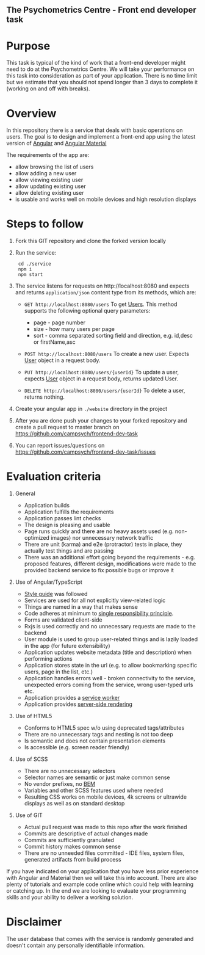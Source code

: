 The Psychometrics Centre - Front end developer task
---------------------------------------------------

Purpose
========

This task is typical of the kind of work that a front-end developer might need to do at the Psychometrics Centre. We will take your performance on this task into consideration as part of your application. There is no time limit but we estimate that you should not spend longer than 3 days to complete it (working on and off with breaks).

Overview
========
In this repository there is a service that deals with basic operations on users. 
The goal is to design and implement a front-end app using the latest version of [Angular](https://angular.io/) and 
[Angular Material](https://material.angular.io/) 

The requirements of the app are:

- allow browsing the list of users
- allow adding a new user
- allow viewing existing user
- allow updating existing user
- allow deleting existing user
- is usable and works well on mobile devices and high resolution displays

Steps to follow
===============

1. Fork this GIT repository and clone the forked version locally

2. Run the service:
        
        cd ./service
        npm i
        npm start
        
3. The service listens for requests on http://localhost:8080 and expects and returns `application/json` content type from 
its methods, which are:

    - `GET http://localhost:8080/users`
    To get [Users](./service/src/user/user.ts). This method supports the following optional query parameters:
        
        * page - page number
        * size - how many users per page
        * sort - comma separated sorting field and direction, e.g. id,desc or firstName,asc  

    - `POST http://localhost:8080/users`
    To create a new user. Expects [User](./service/src/user/user.ts) object in a request body.
        
    - `PUT http://localhost:8080/users/{userId}`
    To update a user, expects [User](./service/src/user/user.ts) object in a request body, returns updated User.        
        
    - `DELETE http://localhost:8080/users/{userId}`
    To delete a user, returns nothing.

4. Create your angular app in `./website` directory in the project 

5. After you are done push your changes to your forked repository and create a pull request to master branch on 
https://github.com/campsych/frontend-dev-task 

6. You can report issues/questions on https://github.com/campsych/frontend-dev-task/issues

Evaluation criteria
===================

1. General
    - Application builds
    - Application fulfills the requirements
    - Application passes lint checks
    - The design is pleasing and usable
    - Page runs quickly and there are no heavy assets used (e.g. non-optimized images) nor unnecessary network traffic
    - There are unit (karma) and e2e (protractor) tests in place, they actually test things and are passing
    - There was an additional effort going beyond the requirements - e.g. proposed features, 
     different design, modifications were made to the provided backend service to fix possible bugs or 
     improve it 

2. Use of Angular/TypeScript
    - [Style guide](https://angular.io/guide/styleguide) was followed
    - Services are used for all not explicitly view-related logic
    - Things are named in a way that makes sense
    - Code adheres at minimum to [single responsibility principle](https://en.wikipedia.org/wiki/SOLID).
    - Forms are validated client-side
    - Rxjs is used correctly and no unnecessary requests are made to the backend
    - User module is used to group user-related things and is lazily loaded in the app (for future extensibility)
    - Application updates website metadata (title and description) when performing actions
    - Application stores state in the url (e.g. to allow bookmarking specific users, page in the list, etc.)
    - Application handles errors well - broken connectivity to the service, unexpected errors coming from the service, 
    wrong user-typed urls etc.
    - Application provides a [service worker](https://angular.io/guide/service-worker-intro)
    - Application provides [server-side rendering](https://angular.io/guide/universal)

3. Use of HTML5
    - Conforms to HTML5 spec w/o using deprecated tags/attributes 
    - There are no unnecessary tags and nesting is not too deep
    - Is semantic and does not contain presentation elements
    - Is accessible (e.g. screen reader friendly)
    
4. Use of SCSS
    - There are no unnecessary selectors
    - Selector names are semantic or just make common sense
    - No vendor prefixes, no [BEM](http://getbem.com/)   
    - Variables and other SCSS features used where needed
    - Resulting CSS works on mobile devices, 4k screens or ultrawide displays as well as on standard desktop
    
5. Use of GIT
    - Actual pull request was made to this repo after the work finished  
    - Commits are descriptive of actual changes made
    - Commits are sufficiently granulated
    - Commit history makes common sense
    - There are no unneeded files committed - IDE files, system files, generated artifacts from build process
    
If you have indicated on your application that you have less prior experience with Angular and Material then we will take this into account. There are also plenty of tutorials and example code online which could help with learning or catching up. 
In the end we are looking to evaluate your programming skills and your ability to deliver a working solution. 

Disclaimer
==========
The user database that comes with the service is randomly generated and doesn't contain any personally identifiable information.
